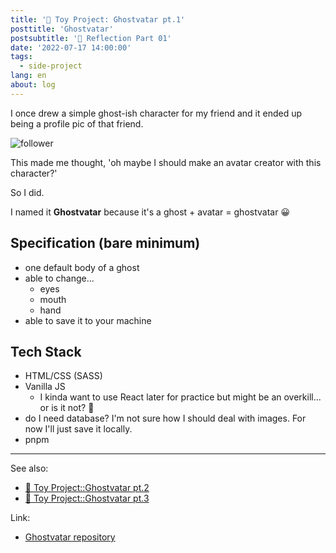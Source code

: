 ```yaml
---
title: '👻 Toy Project: Ghostvatar pt.1'
posttitle: 'Ghostvatar'
postsubtitle: '👻 Reflection Part 01'
date: '2022-07-17 14:00:00'
tags:
  - side-project
lang: en
about: log
---
```


I once drew a simple ghost-ish character for my friend and it ended up being a profile pic of that friend.

![follower](/images/posts/ghostvatar/follower.jpg)

This made me thought, 'oh maybe I should make an avatar creator with this character?'

So I did.

I named it **Ghostvatar** because it's a ghost + avatar = ghostvatar 😀

## Specification (bare minimum)

- one default body of a ghost
- able to change...
  - eyes
  - mouth
  - hand
- able to save it to your machine

## Tech Stack

- HTML/CSS (SASS)
- Vanilla JS
  - I kinda want to use React later for practice but might be an overkill... or is it not? 🤨
- do I need database? I'm not sure how I should deal with images. For now I'll just save it locally.
- pnpm

---

See also:

- [👻 Toy Project::Ghostvatar pt.2](./ghostvatar-2)
- [👻 Toy Project::Ghostvatar pt.3](./ghostvatar-3)

Link:

- [Ghostvatar repository](https://github.com/rolemadelen/ghost-vatar)
